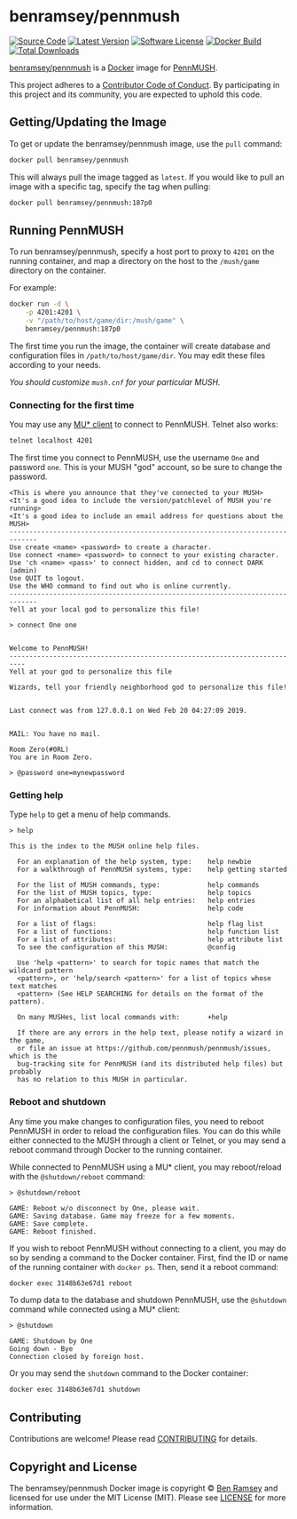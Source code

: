 # benramsey/pennmush

[![Source Code][badge-source]][source]
[![Latest Version][badge-release]][release]
[![Software License][badge-license]][license]
[![Docker Build][badge-build]][build]
[![Total Downloads][badge-downloads]][downloads]

[benramsey/pennmush][] is a [Docker][] image for [PennMUSH][].

This project adheres to a [Contributor Code of Conduct][conduct]. By
participating in this project and its community, you are expected to uphold this
code.


## Getting/Updating the Image

To get or update the benramsey/pennmush image, use the `pull` command:

```bash
docker pull benramsey/pennmush
```

This will always pull the image tagged as `latest`. If you would like to pull
an image with a specific tag, specify the tag when pulling:

```bash
docker pull benramsey/pennmush:187p0
```


## Running PennMUSH

To run benramsey/pennmush, specify a host port to proxy to `4201` on the running
container, and map a directory on the host to the `/mush/game` directory
on the container.

For example:

```bash
docker run -d \
    -p 4201:4201 \
    -v "/path/to/host/game/dir:/mush/game" \
    benramsey/pennmush:187p0
```

The first time you run the image, the container will create database and
configuration files in `/path/to/host/game/dir`. You may edit these files
according to your needs.

*You should customize `mush.cnf` for your particular MUSH.*

### Connecting for the first time

You may use any [MU\* client][clients] to connect to PennMUSH. Telnet also works:

```bash
telnet localhost 4201
```

The first time you connect to PennMUSH, use the username `One` and password
`one`. This is your MUSH "god" account, so be sure to change the password.

```
<This is where you announce that they've connected to your MUSH>
<It's a good idea to include the version/patchlevel of MUSH you're running>
<It's a good idea to include an email address for questions about the MUSH>
-----------------------------------------------------------------------------
Use create <name> <password> to create a character.
Use connect <name> <password> to connect to your existing character.
Use 'ch <name> <pass>' to connect hidden, and cd to connect DARK (admin)
Use QUIT to logout.
Use the WHO command to find out who is online currently.
-----------------------------------------------------------------------------
Yell at your local god to personalize this file!

> connect One one


Welcome to PennMUSH!
--------------------------------------------------------------------------
Yell at your god to personalize this file

Wizards, tell your friendly neighborhood god to personalize this file!


Last connect was from 127.0.0.1 on Wed Feb 20 04:27:09 2019.


MAIL: You have no mail.

Room Zero(#0RL)
You are in Room Zero.

> @password one=mynewpassword
```

### Getting help

Type `help` to get a menu of help commands.

```
> help

This is the index to the MUSH online help files.

  For an explanation of the help system, type:    help newbie
  For a walkthrough of PennMUSH systems, type:    help getting started

  For the list of MUSH commands, type:            help commands
  For the list of MUSH topics, type:              help topics
  For an alphabetical list of all help entries:   help entries
  For information about PennMUSH:                 help code

  For a list of flags:                            help flag list
  For a list of functions:                        help function list
  For a list of attributes:                       help attribute list
  To see the configuration of this MUSH:          @config

  Use 'help <pattern>' to search for topic names that match the wildcard pattern
  <pattern>, or 'help/search <pattern>' for a list of topics whose text matches
  <pattern> (See HELP SEARCHING for details on the format of the pattern).

  On many MUSHes, list local commands with:       +help

  If there are any errors in the help text, please notify a wizard in the game,
  or file an issue at https://github.com/pennmush/pennmush/issues, which is the
  bug-tracking site for PennMUSH (and its distributed help files) but probably
  has no relation to this MUSH in particular.
```

### Reboot and shutdown

Any time you make changes to configuration files, you need to reboot PennMUSH
in order to reload the configuration files. You can do this while either
connected to the MUSH through a client or Telnet, or you may send a reboot
command through Docker to the running container.

While connected to PennMUSH using a MU\* client, you may reboot/reload with the
`@shutdown/reboot` command:

```
> @shutdown/reboot

GAME: Reboot w/o disconnect by One, please wait.
GAME: Saving database. Game may freeze for a few moments.
GAME: Save complete.
GAME: Reboot finished.
```

If you wish to reboot PennMUSH without connecting to a client, you may do so by
sending a command to the Docker container. First, find the ID or name of the
running container with `docker ps`. Then, send it a reboot command:

```bash
docker exec 3148b63e67d1 reboot
```

To dump data to the database and shutdown PennMUSH, use the `@shutdown` command
while connected using a MU\* client:

```
> @shutdown

GAME: Shutdown by One
Going down - Bye
Connection closed by foreign host.
```

Or you may send the `shutdown` command to the Docker container:

```bash
docker exec 3148b63e67d1 shutdown
```


## Contributing

Contributions are welcome! Please read [CONTRIBUTING][] for details.


## Copyright and License

The benramsey/pennmush Docker image is copyright © [Ben Ramsey](https://benramsey.com)
and licensed for use under the MIT License (MIT). Please see [LICENSE][] for
more information.


[benramsey/pennmush]: https://hub.docker.com/r/benramsey/pennmush
[docker]: https://www.docker.com
[pennmush]: https://www.pennmush.org
[conduct]: https://github.com/ramsey/docker-pennmush/blob/master/.github/CODE_OF_CONDUCT.md
[clients]: https://en.wikipedia.org/wiki/MUD_client
[contributing]: https://github.com/ramsey/docker-pennmush/blob/master/.github/CONTRIBUTING.md

[badge-source]: http://img.shields.io/badge/source-benramsey/pennmush-blue.svg?style=flat-square
[badge-release]: https://img.shields.io/github/release/ramsey/docker-pennmush.svg?style=flat-square
[badge-license]: https://img.shields.io/github/license/ramsey/docker-pennmush.svg?style=flat-square
[badge-build]: https://img.shields.io/docker/build/benramsey/pennmush.svg?style=flat-square
[badge-downloads]: https://img.shields.io/docker/pulls/benramsey/pennmush.svg?style=flat-square&colorB=mediumvioletred

[source]: https://github.com/ramsey/docker-pennmush
[release]: https://github.com/ramsey/docker-pennmush/releases
[license]: https://github.com/ramsey/docker-pennmush/blob/master/LICENSE
[build]: https://hub.docker.com/r/benramsey/pennmush
[downloads]: https://hub.docker.com/r/benramsey/pennmush
